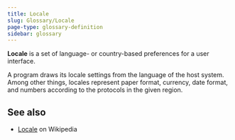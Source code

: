 ```yaml
---
title: Locale
slug: Glossary/Locale
page-type: glossary-definition
sidebar: glossary
---
```


**Locale** is a set of language- or country-based preferences for a user interface.

A program draws its locale settings from the language of the host system. Among other things, locales represent paper format, currency, date format, and numbers according to the protocols in the given region.

## See also

- [Locale](https://en.wikipedia.org/wiki/Locale) on Wikipedia
